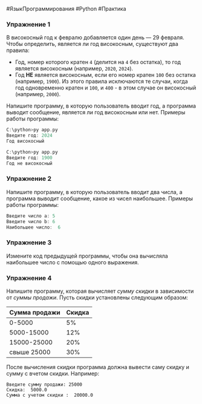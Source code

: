 #ЯзыкПрограммирования #Python #Практика 

### Упражнение 1

В високосный год к февралю добавляется один день — 29 февраля. Чтобы определить, является ли год високосным, существуют два правила:

- Год, номер которого кратен `4` (делится на `4` без остатка), то год является високосным (например, `2020`, `2024`).
- Год **НЕ** является високосным, если его номер кратен `100` без остатка (например, `1900`). Из этого правила исключаются те случаи, когда год одновременно кратен и `100`, и `400` - в этом случае он високосный (например, `2000`).

Напишите программу, в которую пользователь вводит год, а программа выводит сообщение, является ли год високосным или нет. Примеры работы программы:

```c
C:\python>py app.py
Введите год: 2024
Год високосный

C:\python>py app.py
Введите год: 1900
Год не високосный
```

### Упражнение 2

Напишите программу, в которую пользователь вводит два числа, а программа выводит сообщение, какое из чисел наибольшее. Примеры работы программы:

```c
Введите число a: 5
Введите число b: 6
Наибольшее число:  6
```

### Упражнение 3

Измените код предыдущей программы, чтобы она вычисляла наибольшее число с помощью одного выражения.

### Упражнение 4

Напишите программу, которая вычисляет *сумму скидки* в зависимости от *суммы продажи*. Пусть скидки установлены следующим образом:

| Сумма продажи | Скидка |
| ------------- | ------ |
| 0-5000        | 5%     |
| 5000-15000    | 12%    |
| 15000-25000   | 20%    |
| свыше 25000   | 30%    |

После вычисления скидки программа должна вывести саму скидку и сумму с вчетом скидки. Например:

```
Введите сумму продажи: 25000
Скидка:  5000.0
Сумма с учетом скидки :  20000.0
```